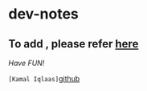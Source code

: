 # dev-notes

## To add , please refer [here](https://www.markdownguide.org/cheat-sheet/)

*Have FUN!*

`[Kamal Iqlaas]`[github](https://github.com/Iqlaas)
